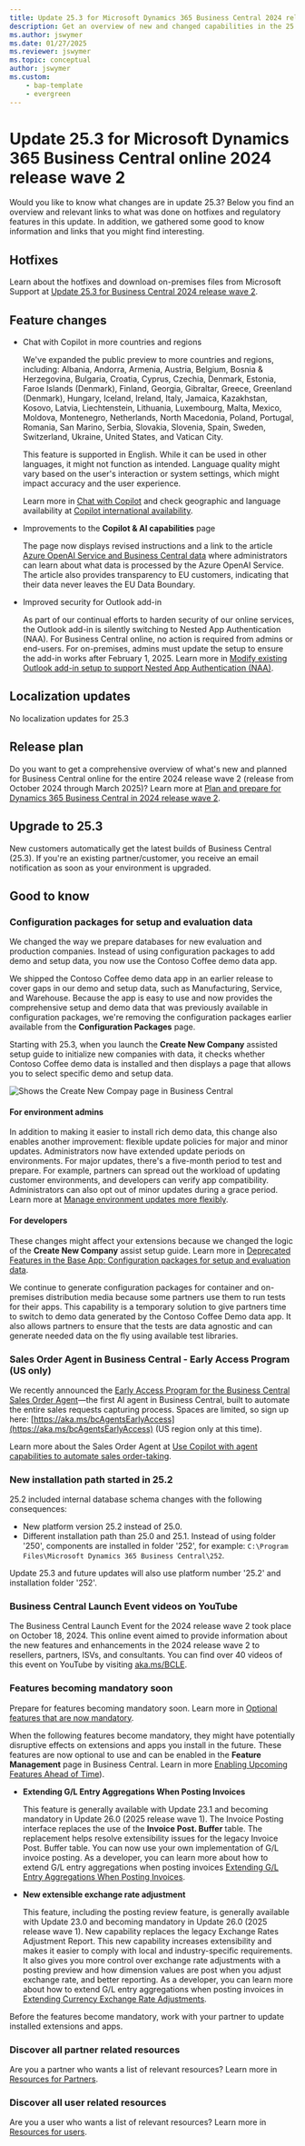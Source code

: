 ```yaml
---
title: Update 25.3 for Microsoft Dynamics 365 Business Central 2024 release wave 2
description: Get an overview of new and changed capabilities in the 25.3 update of Business Central online, which is part of 2024 release wave 2.
ms.author: jswymer
ms.date: 01/27/2025
ms.reviewer: jswymer
ms.topic: conceptual
author: jswymer
ms.custom: 
    - bap-template
    - evergreen
---
```


# Update 25.3 for Microsoft Dynamics 365 Business Central online 2024 release wave 2

Would you like to know what changes are in update 25.3? Below you find an overview and relevant links to what was done on hotfixes and regulatory features in this update. In addition, we gathered some good to know information and links that you might find interesting.

## Hotfixes

Learn about the hotfixes and download on-premises files from Microsoft Support at [Update 25.3 for Business Central 2024 release wave 2](https://support.microsoft.com/help/5050249).

## Feature changes

- Chat with Copilot in more countries and regions

  We've expanded the public preview to more countries and regions, including: Albania, Andorra, Armenia, Austria, Belgium, Bosnia & Herzegovina, Bulgaria, Croatia, Cyprus, Czechia, Denmark, Estonia, Faroe Islands (Denmark), Finland, Georgia, Gibraltar, Greece, Greenland (Denmark), Hungary, Iceland, Ireland, Italy, Jamaica, Kazakhstan, Kosovo, Latvia, Liechtenstein, Lithuania, Luxembourg, Malta, Mexico, Moldova, Montenegro, Netherlands, North Macedonia, Poland, Portugal, Romania, San Marino, Serbia, Slovakia, Slovenia, Spain, Sweden, Switzerland, Ukraine, United States, and Vatican City.

  This feature is supported in English. While it can be used in other languages, it might not function as intended. Language quality might vary based on the user's interaction or system settings, which might impact accuracy and the user experience.

  Learn more in [Chat with Copilot](/dynamics365/business-central/chat-with-copilot) and check geographic and language availability at [Copilot international availability](https://aka.ms/bapcopilot-intl-report-external).

- Improvements to the **Copilot & AI capabilities** page

  The page now displays revised instructions and a link to the article [Azure OpenAI Service and Business Central data](https://go.microsoft.com/fwlink/?linkid=2298232) where administrators can learn about what data is processed by the Azure OpenAI Service. The article also provides transparency to EU customers, indicating that their data never leaves the EU Data Boundary.

- Improved security for Outlook add-in

  As part of our continual efforts to harden security of our online services, the Outlook add-in is silently switching to Nested App Authentication (NAA). For Business Central online, no action is required from admins or end-users. For on-premises, admins must update the setup to ensure the add-in works after February 1, 2025. Learn more in  [Modify existing Outlook add-in setup to support Nested App Authentication (NAA)](../administration/outlook-addins-setup-naa-modification.md).

## Localization updates

No localization updates for 25.3

## Release plan

Do you want to get a comprehensive overview of what's new and planned for Business Central online for the entire 2024 release wave 2 (release from October 2024 through March 2025)? Learn more at [Plan and prepare for Dynamics 365 Business Central in 2024 release wave 2](/dynamics365/release-plan/2024wave2/smb/dynamics365-business-central/)<!--(https://aka.ms/BCReleasePlan)-->.

## Upgrade to 25.3

New customers automatically get the latest builds of Business Central (25.3). If you're an existing partner/customer, you receive an email notification as soon as your environment is upgraded.

## Good to know

### Configuration packages for setup and evaluation data

We changed the way we prepare databases for new evaluation and production companies. Instead of using configuration packages to add demo and setup data, you now use the Contoso Coffee demo data app.

We shipped the Contoso Coffee demo data app in an earlier release to cover gaps in our demo and setup data, such as Manufacturing, Service, and Warehouse. Because the app is easy to use and now provides the comprehensive setup and demo data that was previously available in configuration packages, we're removing the configuration packages earlier available from the **Configuration Packages** page.

Starting with 25.3, when you launch the **Create New Company** assisted setup guide to initialize new companies with data, it checks whether Contoso Coffee demo data is installed and then displays a page that allows you to select specific demo and setup data.

![Shows the Create New Compay page in Business Central](../media/CreateNewCompanies.png)

#### For environment admins

In addition to making it easier to install rich demo data, this change also enables another improvement: flexible update policies for major and minor updates. Administrators now have extended update periods on environments. For major updates, there's a five-month period to test and prepare. For example, partners can spread out the workload of updating customer environments, and developers can verify app compatibility. Administrators can also opt out of minor updates during a grace period. Learn more at [Manage environment updates more flexibly](/dynamics365/release-plan/2024wave2/smb/dynamics365-business-central/manage-environment-updates-more-flexibly).

#### For developers

These changes might affect your extensions because we changed the logic of the **Create New Company** assist setup guide. Learn more in [Deprecated Features in the Base App: Configuration packages for setup and evaluation data](../upgrade/deprecated-features-w1.md#configuration-packages-for-setup-and-evaluation-data).

We continue to generate configuration packages for container and on-premises distribution media because some partners use them to run tests for their apps. This capability is a temporary solution to give partners time to switch to demo data generated by the Contoso Coffee Demo data app. It also allows partners to ensure that the tests are data agnostic and can generate needed data on the fly using available test libraries.

### Sales Order Agent in Business Central - Early Access Program (US only)

We recently announced the [Early Access Program for the Business Central Sales Order Agent](https://www.yammer.com/dynamicsnavdev/#/Threads/show?threadId=3092919011729408&search_origin=global&scoring=linear1Y-prankie-group-private-higher&match=any-exact&search_sort=relevance&page=1&search=sales%20order%20agent)&mdash;the first AI agent in Business Central, built to automate the entire sales requests capturing process. Spaces are limited, so sign up here: [https://aka.ms/bcAgentsEarlyAccess](https://aka.ms/bcAgentsEarlyAccess) (US region only at this time).

Learn more about the Sales Order Agent at [Use Copilot with agent capabilities to automate sales order-taking](/dynamics365/release-plan/2024wave2/smb/dynamics365-business-central/use-copilot-agent-capabilities-automate-sales-order-taking-process).

### New installation path started in 25.2

25.2 included internal database schema changes with the following consequences:

- New platform version 25.2 instead of 25.0.
- Different installation path than 25.0 and 25.1. Instead of using folder '250', components are installed in folder '252', for example: `C:\Program Files\Microsoft Dynamics 365 Business Central\252`.

Update 25.3 and future updates will also use platform number '25.2' and installation folder '252'.

### Business Central Launch Event videos on YouTube

The Business Central Launch Event for the 2024 release wave 2 took place on October 18, 2024. This online event aimed to provide information about the new features and enhancements in the 2024 release wave 2 to resellers, partners, ISVs, and consultants. You can find over 40 videos of this event on YouTube by visiting [aka.ms/BCLE](https://aka.ms/BCLE).

### Features becoming mandatory soon

Prepare for features becoming mandatory soon. Learn more in [Optional features that are now mandatory](https://aka.ms/BCFeatureMgmt).

When the following features become mandatory, they might have potentially disruptive effects on extensions and apps you install in the future. These features are now optional to use and can be enabled in the **Feature Management** page in Business Central. Learn in more [Enabling Upcoming Features Ahead of Time](../administration/feature-management.md)).

- **Extending G/L Entry Aggregations When Posting Invoices**

   This feature is generally available with Update 23.1 and becoming mandatory in Update 26.0 (2025 release wave 1). The Invoice Posting interface replaces the use of the **Invoice Post. Buffer** table. The replacement helps resolve extensibility issues for the legacy Invoice Post. Buffer table. You can now use your own implementation of G/L invoice posting. As a developer, you can learn more about how to extend G/L entry aggregations when posting invoices [Extending G/L Entry Aggregations When Posting Invoices](../developer/devenv-invoice-posting-example.md).

- **New extensible exchange rate adjustment**

   This feature, including the posting review feature, is generally available with Update 23.0 and becoming mandatory in Update 26.0 (2025 release wave 1). New capability replaces the legacy Exchange Rates Adjustment Report. This new capability increases extensibility and makes it easier to comply with local and industry-specific requirements. It also gives you more control over exchange rate adjustments with a posting preview and how dimension values are post when you adjust exchange rate, and better reporting. As a developer, you can learn more about how to extend G/L entry aggregations when posting invoices in [Extending Currency Exchange Rate Adjustments](../developer/devenv-extend-exchange-rates.md).

Before the features become mandatory, work with your partner to update installed extensions and apps.

### Discover all partner related resources

Are you a partner who wants a list of relevant resources? Learn more in [Resources for Partners](https://aka.ms/BCAll).

### Discover all user related resources

Are you a user who wants a list of relevant resources? Learn more in [Resources for users](https://aka.ms/BCUsers).  
